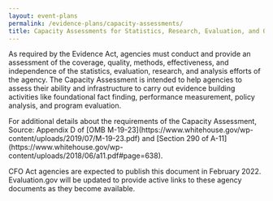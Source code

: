 ```yaml
---
layout: event-plans
permalink: /evidence-plans/capacity-assessments/
title: Capacity Assessments for Statistics, Research, Evaluation, and Other Analysis
---
```


<p>As required by the Evidence Act, agencies must conduct and provide an assessment of the coverage, quality, methods, effectiveness, and independence of the statistics, evaluation, research, and analysis efforts of the agency. The Capacity Assessment is intended to help agencies to assess their ability and infrastructure to carry out evidence building activities like foundational fact finding, performance measurement, policy analysis, and program evaluation.</p>
For additional details about the requirements of the Capacity Assessment, Source: Appendix D of [OMB M-19-23](https://www.whitehouse.gov/wp-content/uploads/2019/07/M-19-23.pdf) and [Section 290 of A-11](https://www.whitehouse.gov/wp-content/uploads/2018/06/a11.pdf#page=638).
<p>CFO Act agencies are expected to publish this document in February 2022. Evaluation.gov will be updated to provide active links to these agency documents as they become available.</p>